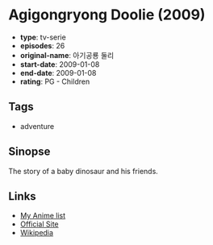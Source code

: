 # Agigongryong Doolie (2009)

-   **type**: tv-serie
-   **episodes**: 26
-   **original-name**: 아기공룡 둘리
-   **start-date**: 2009-01-08
-   **end-date**: 2009-01-08
-   **rating**: PG - Children

## Tags

-   adventure

## Sinopse

The story of a baby dinosaur and his friends.

## Links

-   [My Anime list](https://myanimelist.net/anime/17090/Agigongryong_Doolie_2009)
-   [Official Site](http://www.doolynara.com/eng_company)
-   [Wikipedia](http://en.wikipedia.org/wiki/Dooly_the_Little_Dinosaur)
